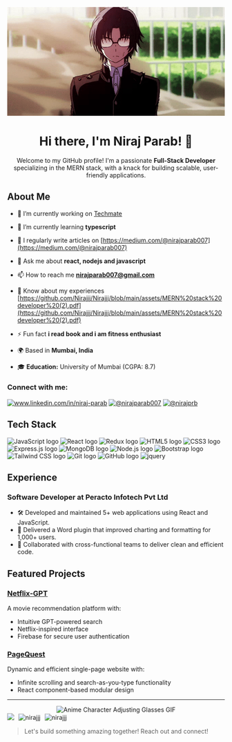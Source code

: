 <!---![Header](https://media.giphy.com/media/v1.Y2lkPTc5MGI3NjExYjJiZGRjYTgyOGM0NTdkYTQ1ZjFiMjY3ZTM3ZTdhNTI5NmYzOTNkNiZjdD1n/QTfX9Ejfra3ZmNxh6B/giphy.gif)
-->
<div align="center">
    <img src="https://github.com/Nirajjj/Nirajjj/blob/main/assets/glasses-anime.gif?raw=true" alt="Anime Character Adjusting Glasses GIF">
    <h1>Hi there, I'm Niraj Parab! 👋</h1>
    <p>Welcome to my GitHub profile! I'm a passionate <strong>Full-Stack Developer</strong> specializing in the MERN stack, with a knack for building scalable, user-friendly applications.</p>
</div>
<!---
# Hi there, I'm Niraj Parab! 👋
Welcome to my GitHub profile! I'm a passionate **Full-Stack Developer** specializing in the MERN stack, with a knack for building scalable, user-friendly applications. 
-->

## About Me

- 🔭 I’m currently working on [Techmate](https://github.com/Nirajjj/DevTinder-web)

- 🌱 I’m currently learning **typescript**

- 📝 I regularly write articles on [https://medium.com/@nirajparab007](https://medium.com/@nirajparab007)

- 💬 Ask me about **react, nodejs and javascript**

- 📫 How to reach me **nirajparab007@gmail.com**

- 📄 Know about my experiences [https://github.com/Nirajjj/Nirajjj/blob/main/assets/MERN%20stack%20developer%20(2).pdf](https://github.com/Nirajjj/Nirajjj/blob/main/assets/MERN%20stack%20developer%20(2).pdf)

- ⚡ Fun fact **i read book and i am fitness enthusiast**
  
- 🌍 Based in **Mumbai, India**
  
- 🎓 **Education:** University of Mumbai (CGPA: 8.7)  


<h3 align="left">Connect with me:</h3>
<p align="left">
<a href="https://linkedin.com/in/niraj-parab" target="blank"><img align="center" src="https://raw.githubusercontent.com/rahuldkjain/github-profile-readme-generator/master/src/images/icons/Social/linked-in-alt.svg" alt="www.linkedin.com/in/niraj-parab" height="30" width="40" /></a>
<a href="https://medium.com/@nirajparab007" target="blank"><img align="center" src="https://raw.githubusercontent.com/rahuldkjain/github-profile-readme-generator/master/src/images/icons/Social/medium.svg" alt="@nirajparab007" height="30" width="40" /></a>
    <a href="https://www.instagram.com/nirajprb/" target="blank">
    <img align="center" src="https://raw.githubusercontent.com/rahuldkjain/github-profile-readme-generator/master/src/images/icons/Social/instagram.svg" alt="@nirajprb" height="30" width="40" />
  </a>
</p>



## Tech Stack

<a name="learning-now"></a>
<img src="https://img.shields.io/badge/JavaScript-282C34?logo=javascript&logoColor=F7DF1E" alt="JavaScript logo" title="JavaScript" height="25" />
<img src="https://img.shields.io/badge/React-282C34?logo=react&logoColor=61DAFB" alt="React logo" title="React" height="25" />
<img src="https://img.shields.io/badge/Redux-282C34?logo=redux&logoColor=61DAFB" alt="Redux logo" title="Redux" height="25" />
<img src="https://img.shields.io/badge/HTML5-282C34?logo=html5&logoColor=E34F26" alt="HTML5 logo" title="HTML5" height="25" />
<img src="https://img.shields.io/badge/CSS3-282C34?logo=css3&logoColor=1572B6" alt="CSS3 logo" title="CSS3" height="25" />
<img src="https://img.shields.io/badge/Express.js-282C34?logo=express&logoColor=FFFFFF" alt="Express.js logo" title="Express.js" height="25" />
<img src="https://img.shields.io/badge/MongoDB-282C34?logo=mongodb&logoColor=47A248" alt="MongoDB logo" title="MongoDB" height="25" />
<img src="https://img.shields.io/badge/Node.js-282C34?logo=node.js&logoColor=339933" alt="Node.js logo" title="Node.js" height="25" />
<img src="https://img.shields.io/badge/Bootstrap-282C34?logo=bootstrap&logoColor=7952B3" alt="Bootstrap logo" title="Bootstrap" height="25" />
<img src="https://img.shields.io/badge/TailwindCSS-282C34?logo=tailwindcss&logoColor=06B6D4" alt="Tailwind CSS logo" title="Tailwind CSS" height="25" />
<img src="https://img.shields.io/badge/Git-282C34?logo=git&logoColor=F05032" alt="Git logo" title="Git" height="25" />
<img src="https://img.shields.io/badge/GitHub-282C34?logo=github&logoColor=FFFFFF" alt="GitHub logo" title="GitHub" height="25" />
<img src="https://img.shields.io/badge/jquery-282C34?logo=jquery&logoColor=FFFFFF" alt="jquery" title="jquery" height="25" />

<a name="learning-next"></a>


## Experience

### Software Developer at **Peracto Infotech Pvt Ltd**
- 🛠️ Developed and maintained 5+ web applications using React and JavaScript.
- 🚀 Delivered a Word plugin that improved charting and formatting for 1,000+ users.
- 🤝 Collaborated with cross-functional teams to deliver clean and efficient code.

## Featured Projects

### [Netflix-GPT](https://netflix-gpt-by-niraj.vercel.app)
A movie recommendation platform with:
- Intuitive GPT-powered search
- Netflix-inspired interface
- Firebase for secure user authentication

### [PageQuest](https://main--pagesage.netlify.app)
Dynamic and efficient single-page website with:
- Infinite scrolling and search-as-you-type functionality
- React component-based modular design

---
<!---
![](https://media.giphy.com/media/v1.Y2lkPTc5MGI3NjExNTE1MmNlZjY1NWIwNWEyN2Y5ZGVjNjBjZGRmMjFjNmMzZTkzZjcyZCZjdD1n/3oEjI6SIIHBdRxXI40/giphy.gif)
-->
  
<div align="center">
    <img src="https://github.com/Nirajjj/Nirajjj/blob/main/assets/fast typing gif.gif?raw=true" alt="Anime Character Adjusting Glasses GIF">
</div>
<div style="display: flex; align-items: center; gap: 10px;">
  <a href="https://github.com/nirajjj/github-readme-stats">
    <img src="https://github-readme-stats.vercel.app/api?username=nirajjj&&show_icons=true&theme=radical" />
  </a>
  <img src="https://github-readme-stats.vercel.app/api/top-langs?username=nirajjj&show_icons=true&locale=en&layout=compact" alt="nirajjj" />
  <img src="https://komarev.com/ghpvc/?username=nirajjj&label=Profile%20views&color=0e75b6&style=flat" alt="nirajjj" />
</div>

> Let's build something amazing together! Reach out and connect!
